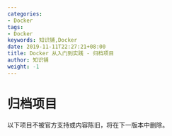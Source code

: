 ```yaml
---
categories:
- Docker
tags:
- Docker  
keywords: 知识铺,Docker
date: 2019-11-11T22:27:21+08:00
title: Docker 从入门到实践 - 归档项目
author: 知识铺
weight: -1
---
```


# 归档项目

以下项目不被官方支持或内容陈旧，将在下一版本中删除。

